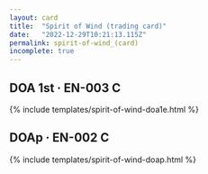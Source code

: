 ```yaml
---
layout: card
title:  "Spirit of Wind (trading card)"
date:   "2022-12-29T10:21:13.115Z"
permalink: spirit-of-wind_(card)
incomplete: true
---
```


## DOA 1st &middot; EN-003 C

{% include templates/spirit-of-wind-doa1e.html %}


## DOAp &middot; EN-002 C

{% include templates/spirit-of-wind-doap.html %}

